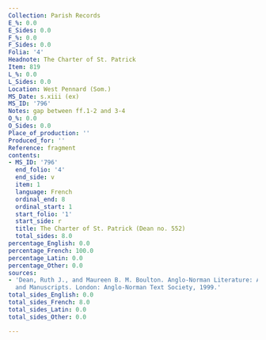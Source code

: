 ```yaml
---
Collection: Parish Records
E_%: 0.0
E_Sides: 0.0
F_%: 0.0
F_Sides: 0.0
Folia: '4'
Headnote: The Charter of St. Patrick
Item: 819
L_%: 0.0
L_Sides: 0.0
Location: West Pennard (Som.)
MS_Date: s.xiii (ex)
MS_ID: '796'
Notes: gap between ff.1-2 and 3-4
O_%: 0.0
O_Sides: 0.0
Place_of_production: ''
Produced_for: ''
Reference: fragment
contents:
- MS_ID: '796'
  end_folio: '4'
  end_side: v
  item: 1
  language: French
  ordinal_end: 8
  ordinal_start: 1
  start_folio: '1'
  start_side: r
  title: The Charter of St. Patrick (Dean no. 552)
  total_sides: 8.0
percentage_English: 0.0
percentage_French: 100.0
percentage_Latin: 0.0
percentage_Other: 0.0
sources:
- 'Dean, Ruth J., and Maureen B. M. Boulton. Anglo-Norman Literature: A Guide to Texts
  and Manuscripts. London: Anglo-Norman Text Society, 1999.'
total_sides_English: 0.0
total_sides_French: 8.0
total_sides_Latin: 0.0
total_sides_Other: 0.0

---
```

